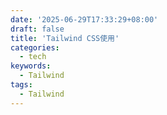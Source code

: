 ```yaml
---
date: '2025-06-29T17:33:29+08:00'
draft: false
title: 'Tailwind CSS使用'
categories:
  - tech
keywords:
  - Tailwind
tags:
  - Tailwind
---
```


